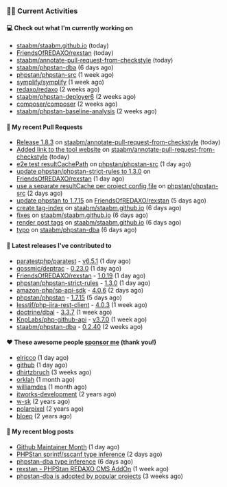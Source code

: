 ### 👨‍💻 Current Activities


#### 💻 Check out what I'm currently working on

- [staabm/staabm.github.io](https://github.com/staabm/staabm.github.io) (today)
- [FriendsOfREDAXO/rexstan](https://github.com/FriendsOfREDAXO/rexstan) (today)
- [staabm/annotate-pull-request-from-checkstyle](https://github.com/staabm/annotate-pull-request-from-checkstyle) (today)
- [staabm/phpstan-dba](https://github.com/staabm/phpstan-dba) (6 days ago)
- [phpstan/phpstan-src](https://github.com/phpstan/phpstan-src) (1 week ago)
- [symplify/symplify](https://github.com/symplify/symplify) (1 week ago)
- [redaxo/redaxo](https://github.com/redaxo/redaxo) (2 weeks ago)
- [staabm/phpstan-deployer6](https://github.com/staabm/phpstan-deployer6) (2 weeks ago)
- [composer/composer](https://github.com/composer/composer) (2 weeks ago)
- [staabm/phpstan-baseline-analysis](https://github.com/staabm/phpstan-baseline-analysis) (2 weeks ago)


#### 🔨 My recent Pull Requests

- [Release 1.8.3](https://github.com/staabm/annotate-pull-request-from-checkstyle/pull/101) on [staabm/annotate-pull-request-from-checkstyle](https://github.com/staabm/annotate-pull-request-from-checkstyle) (today)
- [Added link to the tool website](https://github.com/staabm/annotate-pull-request-from-checkstyle/pull/100) on [staabm/annotate-pull-request-from-checkstyle](https://github.com/staabm/annotate-pull-request-from-checkstyle) (today)
- [e2e test resultCachePath](https://github.com/phpstan/phpstan-src/pull/1475) on [phpstan/phpstan-src](https://github.com/phpstan/phpstan-src) (1 day ago)
- [update phpstan/phpstan-strict-rules to 1.3.0](https://github.com/FriendsOfREDAXO/rexstan/pull/39) on [FriendsOfREDAXO/rexstan](https://github.com/FriendsOfREDAXO/rexstan) (1 day ago)
- [use a separate resultCache per project config file](https://github.com/phpstan/phpstan-src/pull/1469) on [phpstan/phpstan-src](https://github.com/phpstan/phpstan-src) (2 days ago)
- [update phpstan to 1.7.15](https://github.com/FriendsOfREDAXO/rexstan/pull/38) on [FriendsOfREDAXO/rexstan](https://github.com/FriendsOfREDAXO/rexstan) (5 days ago)
- [create tag-index](https://github.com/staabm/staabm.github.io/pull/6) on [staabm/staabm.github.io](https://github.com/staabm/staabm.github.io) (6 days ago)
- [fixes](https://github.com/staabm/staabm.github.io/pull/5) on [staabm/staabm.github.io](https://github.com/staabm/staabm.github.io) (6 days ago)
- [render post tags](https://github.com/staabm/staabm.github.io/pull/4) on [staabm/staabm.github.io](https://github.com/staabm/staabm.github.io) (6 days ago)
- [typo](https://github.com/staabm/phpstan-dba/pull/407) on [staabm/phpstan-dba](https://github.com/staabm/phpstan-dba) (6 days ago)


#### 🔭 Latest releases I've contributed to

- [paratestphp/paratest](https://github.com/paratestphp/paratest) - [v6.5.1](https://github.com/paratestphp/paratest/releases/tag/v6.5.1) (1 day ago)
- [qossmic/deptrac](https://github.com/qossmic/deptrac) - [0.23.0](https://github.com/qossmic/deptrac/releases/tag/0.23.0) (1 day ago)
- [FriendsOfREDAXO/rexstan](https://github.com/FriendsOfREDAXO/rexstan) - [1.0.19](https://github.com/FriendsOfREDAXO/rexstan/releases/tag/1.0.19) (1 day ago)
- [phpstan/phpstan-strict-rules](https://github.com/phpstan/phpstan-strict-rules) - [1.3.0](https://github.com/phpstan/phpstan-strict-rules/releases/tag/1.3.0) (1 day ago)
- [amazon-php/sp-api-sdk](https://github.com/amazon-php/sp-api-sdk) - [4.0.6](https://github.com/amazon-php/sp-api-sdk/releases/tag/4.0.6) (2 days ago)
- [phpstan/phpstan](https://github.com/phpstan/phpstan) - [1.7.15](https://github.com/phpstan/phpstan/releases/tag/1.7.15) (5 days ago)
- [lesstif/php-jira-rest-client](https://github.com/lesstif/php-jira-rest-client) - [4.0.3](https://github.com/lesstif/php-jira-rest-client/releases/tag/4.0.3) (1 week ago)
- [doctrine/dbal](https://github.com/doctrine/dbal) - [3.3.7](https://github.com/doctrine/dbal/releases/tag/3.3.7) (1 week ago)
- [KnpLabs/php-github-api](https://github.com/KnpLabs/php-github-api) - [v3.7.0](https://github.com/KnpLabs/php-github-api/releases/tag/v3.7.0) (1 week ago)
- [staabm/phpstan-dba](https://github.com/staabm/phpstan-dba) - [0.2.40](https://github.com/staabm/phpstan-dba/releases/tag/0.2.40) (2 weeks ago)


#### ❤️ These awesome people [sponsor me](https://github.com/sponsors/staabm) (thank you!)

- [elricco](https://github.com/elricco) (1 day ago)
- [github](https://github.com/github) (1 day ago)
- [dhirtzbruch](https://github.com/dhirtzbruch) (3 weeks ago)
- [orklah](https://github.com/orklah) (1 month ago)
- [williamdes](https://github.com/williamdes) (1 month ago)
- [itworks-development](https://github.com/itworks-development) (2 years ago)
- [w-sk](https://github.com/w-sk) (2 years ago)
- [polarpixel](https://github.com/polarpixel) (2 years ago)
- [bloep](https://github.com/bloep) (2 years ago)

#### 📜 My recent blog posts

- [Github Maintainer Month](https://staabm.github.io/2022/06/24/github-maintainer-month.html) (1 day ago)
- [PHPStan sprintf/sscanf type inference](https://staabm.github.io/2022/06/23/phpstan-sprintf-sscanf-inference.html) (2 days ago)
- [phpstan-dba type inference](https://staabm.github.io/2022/06/19/phpstan-dba-type-inference.html) (6 days ago)
- [rexstan - PHPStan REDAXO CMS AddOn](https://staabm.github.io/2022/06/18/rexstan-REDAXO-AddOn.html) (1 week ago)
- [phpstan-dba is adopted by popular projects](https://staabm.github.io/2022/06/03/phpstan-dba-used-in-popular-projects.html) (3 weeks ago)
